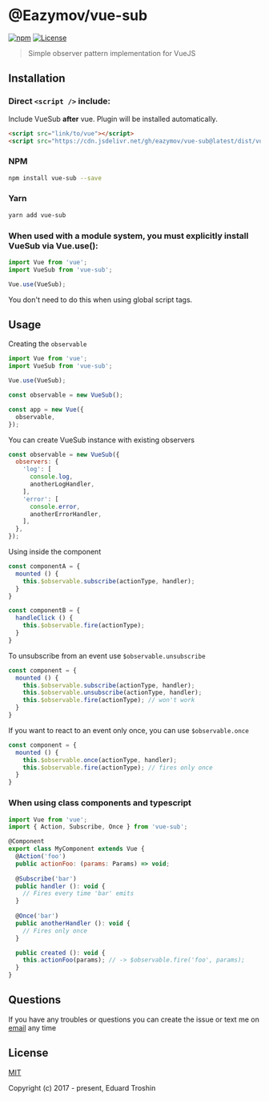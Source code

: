 # @Eazymov/vue-sub

[![npm](https://img.shields.io/npm/v/vue-sub.svg)](https://www.npmjs.com/package/vue-sub)
[![License](https://img.shields.io/npm/l/vue-sub.svg)](https://www.npmjs.com/package/vue-sub)

> Simple observer pattern implementation for VueJS

## Installation

### Direct `<script />` include:

Include VueSub **after** vue. Plugin will be installed automatically.

```html
<script src="link/to/vue"></script>
<script src="https://cdn.jsdelivr.net/gh/eazymov/vue-sub@latest/dist/vue-sub.min.js"></script>
```

### NPM

```bash
npm install vue-sub --save
```

### Yarn

```bash
yarn add vue-sub
```

### When used with a module system, you must explicitly install VueSub via Vue.use():

```javascript
import Vue from 'vue';
import VueSub from 'vue-sub';

Vue.use(VueSub);
```
You don't need to do this when using global script tags.

## Usage

Creating the `observable`

```javascript
import Vue from 'vue';
import VueSub from 'vue-sub';

Vue.use(VueSub);

const observable = new VueSub();

const app = new Vue({
  observable,
});
```

You can create VueSub instance with existing observers

```javascript
const observable = new VueSub({
  observers: {
    'log': [
      console.log,
      anotherLogHandler,
    ],
    'error': [
      console.error,
      anotherErrorHandler,
    ],
  },
});
```

Using inside the component

```javascript
const componentA = {
  mounted () {
    this.$observable.subscribe(actionType, handler);
  }
}

const componentB = {
  handleClick () {
    this.$observable.fire(actionType);
  }
}
```

To unsubscribe from an event use `$observable.unsubscribe`

```javascript
const component = {
  mounted () {
    this.$observable.subscribe(actionType, handler);
    this.$observable.unsubscribe(actionType, handler);
    this.$observable.fire(actionType); // won't work
  }
}
```

If you want to react to an event only once, you can use `$observable.once`

```javascript
const component = {
  mounted () {
    this.$observable.once(actionType, handler);
    this.$observable.fire(actionType); // fires only once
  }
}
```

### When using class components and typescript

```javascript
import Vue from 'vue';
import { Action, Subscribe, Once } from 'vue-sub';

@Component
export class MyComponent extends Vue {
  @Action('foo')
  public actionFoo: (params: Params) => void;
  
  @Subscribe('bar')
  public handler (): void {
    // Fires every time 'bar' emits
  }
  
  @Once('bar')
  public anotherHandler (): void {
    // Fires only once
  }

  public created (): void {
    this.actionFoo(params); // -> $observable.fire('foo', params);
  }
}
```

## Questions

If you have any troubles or questions you can create the issue or text me on [email](mailto:eazymovcode@gmail.com) any time

## License

[MIT](http://opensource.org/licenses/MIT)

Copyright (c) 2017 - present, Eduard Troshin

